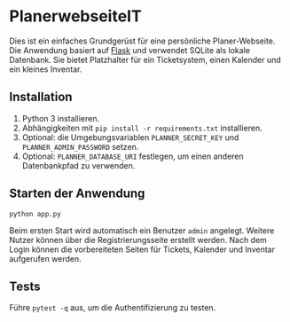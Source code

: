 # PlanerwebseiteIT

Dies ist ein einfaches Grundgerüst für eine persönliche Planer-Webseite. Die Anwendung basiert auf [Flask](https://palletsprojects.com/p/flask/) und verwendet SQLite als lokale Datenbank. Sie bietet Platzhalter für ein Ticketsystem, einen Kalender und ein kleines Inventar.

## Installation

1. Python 3 installieren.
2. Abhängigkeiten mit `pip install -r requirements.txt` installieren.
3. Optional: die Umgebungsvariablen `PLANNER_SECRET_KEY` und `PLANNER_ADMIN_PASSWORD` setzen.
4. Optional: `PLANNER_DATABASE_URI` festlegen, um einen anderen Datenbankpfad zu verwenden.

## Starten der Anwendung

```
python app.py
```

Beim ersten Start wird automatisch ein Benutzer `admin` angelegt. Weitere Nutzer können über die Registrierungsseite erstellt werden. Nach dem Login können die vorbereiteten Seiten für Tickets, Kalender und Inventar aufgerufen werden.

## Tests
Führe `pytest -q` aus, um die Authentifizierung zu testen.
